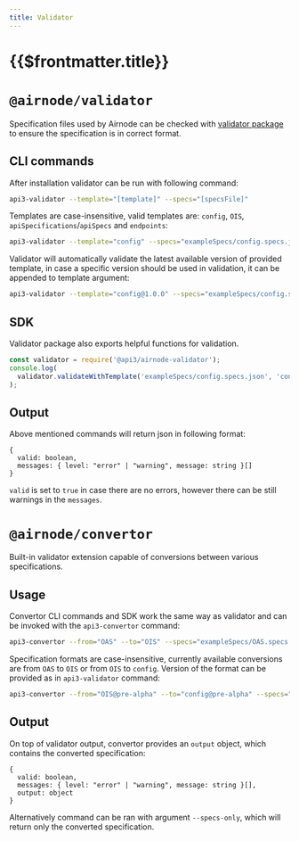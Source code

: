 ```yaml
---
title: Validator
---
```


# {{$frontmatter.title}}

<TocHeader />
<TOC class="table-of-contents" :include-level="[2,3]" />

# `@airnode/validator`

Specification files used by Airnode can be checked with
[validator package](https://www.npmjs.com/package/@api3/airnode-validator) to
ensure the specification is in correct format.

## CLI commands

After installation validator can be run with following command:

```sh
api3-validator --template="[template]" --specs="[specsFile]"
```

Templates are case-insensitive, valid templates are: `config`, `OIS`,
`apiSpecifications`/`apiSpecs` and `endpoints`:

```sh
api3-validator --template="config" --specs="exampleSpecs/config.specs.json"
```

Validator will automatically validate the latest available version of provided
template, in case a specific version should be used in validation, it can be
appended to template argument:

```sh
api3-validator --template="config@1.0.0" --specs="exampleSpecs/config.specs.json"
```

## SDK

Validator package also exports helpful functions for validation.

```js
const validator = require('@api3/airnode-validator');
console.log(
  validator.validateWithTemplate('exampleSpecs/config.specs.json', 'config')
);
```

## Output

Above mentioned commands will return json in following format:

```
{
  valid: boolean,
  messages: { level: "error" | "warning", message: string }[]
}
```

`valid` is set to `true` in case there are no errors, however there can be still
warnings in the `messages`.

# `@airnode/convertor`

Built-in validator extension capable of conversions between various
specifications.

## Usage

Convertor CLI commands and SDK work the same way as validator and can be invoked
with the `api3-convertor` command:

```sh
api3-convertor --from="OAS" --to="OIS" --specs="exampleSpecs/OAS.specs.json"
```

Specification formats are case-insensitive, currently available conversions are
from `OAS` to `OIS` or from `OIS` to `config`. Version of the format can be
provided as in `api3-validator` command:

```sh
api3-convertor --from="OIS@pre-alpha" --to="config@pre-alpha" --specs="exampleSpecs/ois.specs.json"
```

## Output

On top of validator output, convertor provides an `output` object, which
contains the converted specification:

```
{
  valid: boolean,
  messages: { level: "error" | "warning", message: string }[],
  output: object
}
```

Alternatively command can be ran with argument `--specs-only`, which will return
only the converted specification.
